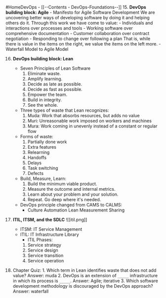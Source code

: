 #HomeDevOps - [[--Contents - DevOps-Foundations--]]
15. **DevOps building block: Agile**
	- Manifesto for Agile Software Development
		We are uncovering better ways of developing software by doing it and helping others do it.
		Through this work we have come to value:
		- Individuals and interactions over processes and tools
		- Working software over comprehensive documentation
		- Customer collaboration over contract negotiation
		- Responding to change over following a plan
		That is, while there is value in the items on the right, we value the items on the left more.
	- Waterfall Model to Agile Model

16. **DevOps building block: Lean**
	- Seven Principles of Lean Software
		1. Eliminate waste.
		2. Amplify learning.
		3. Decide as late as possible.
		4. Decide as fast as possible.
		5. Empower the team.
		6. Build in integrity.
		7. See the whole.
	- Three types of waste that Lean recognizes:
		1. Muda: Work that absorbs resources, but adds no value
		2. Muri: Unreasonable work imposed on workers and machines
		3. Mura: Work coming in unevenly instead of a constant or regular flow
	- Forms of waste:
		1. Partially done work
		2. Extra features
		3. Relearning
		4. Handoffs
		5. Delays
		6. Task switching
		7. Defects
	- Build, Measure, Learn:
		1. Build the minimum viable product.
		2. Measure the outcome and internal metrics.
		3. Learn about your problem and your solution.
		4. Repeat. Go deep where it's needed.
	- DevOps principle changed from CAMS to CALMS:
		- Culture Automation Lean Measurement Sharing

17. **ITIL, ITSM, and the SDLC**
	![[itil.png]]
	- ITSM: IT Service Management
	- ITIL: IT Infrastructure Library
		- ITIL Phases:
		1. Service strategy
		2. Service design
		3. Service transition
		4. Service operation

18.  Chapter Quiz:
	1. Which term in Lean identifies waste that does not add value?
		Answer: muda
	2. DevOps is an extension of `_____` infrastructure in which its process is `_____`.
		Answer: Agile; iterative
	3. Which software development methodology is discouraged by the DevOps approach?
		Answer: waterfall